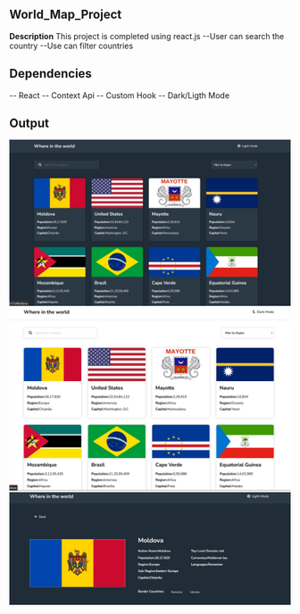 ## World_Map_Project

**Description**
This project is completed using react.js
--User can search the country
--Use can filter countries
## Dependencies
-- React
-- Context Api
-- Custom Hook
-- Dark/Ligth Mode
## Output
![alt text](image.png)
![alt text](image-1.png)
![alt text](image-2.png)